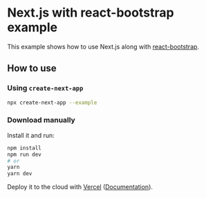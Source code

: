 # Next.js with react-bootstrap example

This example shows how to use Next.js along with [react-bootstrap](https://react-bootstrap.github.io/).



## How to use

### Using `create-next-app`



```bash
npx create-next-app --example 
```

### Download manually



Install it and run:

```bash
npm install
npm run dev
# or
yarn
yarn dev
```

Deploy it to the cloud with [Vercel](https://vercel.com/import?filter=next.js&utm_source=github&utm_medium=readme&utm_campaign=next-example) ([Documentation](https://nextjs.org/docs/deployment)).
